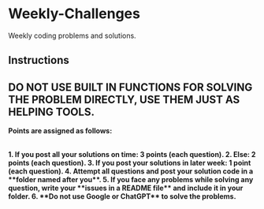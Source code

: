 # Weekly-Challenges
Weekly coding problems and solutions.

    
## Instructions

<h2>
<div align="centre">
	<b>DO NOT USE BUILT IN FUNCTIONS FOR SOLVING THE PROBLEM DIRECTLY, USE THEM JUST AS HELPING TOOLS.<b>
</div>
</h2>

<b>Points are assigned as follows:</b>

<br>
1. If you post all your solutions on time: 3 points (each question).
2. Else: 2 points (each question).
3. If you post your solutions in later week: 1 point (each question).
4. Attempt all questions and post your solution code in a **folder named after you**.
5. If you face any problems while solving any question, write your **issues in a README file** and include it in your folder.
6. **Do not use Google or ChatGPT** to solve the problems.
